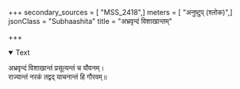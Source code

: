 +++
secondary_sources = [ "MSS_2418",]
meters = [ "अनुष्टुप् (श्लोक)",]
jsonClass = "Subhaashita"
title = "अभ्रवृन्दं विशाखान्तम्"

+++

<details open><summary>Text</summary>

अभ्रवृन्दं विशाखान्तं प्रसूत्यन्तं च यौवनम्।  
राज्यान्तं नरकं तद्वद् याचनान्तं हि गौरवम्॥
</details>
